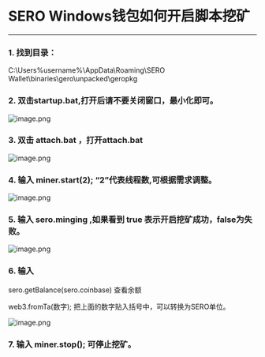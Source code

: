# SERO Windows钱包如何开启脚本挖矿
----
### 1. 找到目录：
C:\Users\%username%\AppData\Roaming\SERO Wallet\binaries\gero\unpacked\geropkg

### 2. 双击startup.bat,打开后请不要关闭窗口，最小化即可。
![image.png](https://upload-images.jianshu.io/upload_images/13141677-a191e72f201d0ab9.png?imageMogr2/auto-orient/strip%7CimageView2/2/w/1240)

### 3. 双击 attach.bat ，打开attach.bat
![image.png](https://upload-images.jianshu.io/upload_images/13141677-25a2e01876377569.png?imageMogr2/auto-orient/strip%7CimageView2/2/w/1240)

### 4. 输入 miner.start(2);  “2”代表线程数,可根据需求调整。
![image.png](https://upload-images.jianshu.io/upload_images/13141677-0ed38055b0390e8c.png?imageMogr2/auto-orient/strip%7CimageView2/2/w/1240)

### 5. 输入 sero.minging ,如果看到  true 表示开启挖矿成功，false为失败。
![image.png](https://upload-images.jianshu.io/upload_images/13141677-6f13934708267373.png?imageMogr2/auto-orient/strip%7CimageView2/2/w/1240)

### 6. 输入 
sero.getBalance(sero.coinbase) 查看余额

web3.fromTa(数字); 把上面的数字贴入括号中，可以转换为SERO单位。

![image.png](https://upload-images.jianshu.io/upload_images/13141677-21735e739c899978.png?imageMogr2/auto-orient/strip%7CimageView2/2/w/1240)
### 7. 输入  miner.stop(); 可停止挖矿。
